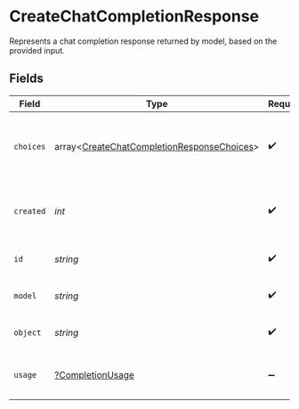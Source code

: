 # CreateChatCompletionResponse

Represents a chat completion response returned by model, based on the provided input.


## Fields

| Field                                                                                                    | Type                                                                                                     | Required                                                                                                 | Description                                                                                              |
| -------------------------------------------------------------------------------------------------------- | -------------------------------------------------------------------------------------------------------- | -------------------------------------------------------------------------------------------------------- | -------------------------------------------------------------------------------------------------------- |
| `choices`                                                                                                | array<[CreateChatCompletionResponseChoices](../../models/shared/CreateChatCompletionResponseChoices.md)> | :heavy_check_mark:                                                                                       | A list of chat completion choices. Can be more than one if `n` is greater than 1.                        |
| `created`                                                                                                | *int*                                                                                                    | :heavy_check_mark:                                                                                       | A unix timestamp of when the chat completion was created.                                                |
| `id`                                                                                                     | *string*                                                                                                 | :heavy_check_mark:                                                                                       | A unique identifier for the chat completion.                                                             |
| `model`                                                                                                  | *string*                                                                                                 | :heavy_check_mark:                                                                                       | The model used for the chat completion.                                                                  |
| `object`                                                                                                 | *string*                                                                                                 | :heavy_check_mark:                                                                                       | The object type, which is always `chat.completion`.                                                      |
| `usage`                                                                                                  | [?CompletionUsage](../../models/shared/CompletionUsage.md)                                               | :heavy_minus_sign:                                                                                       | Usage statistics for the completion request.                                                             |